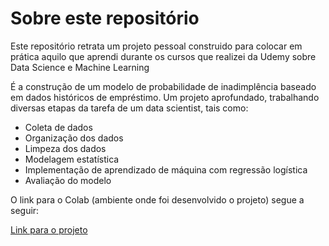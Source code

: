 # Sobre este repositório

Este repositório retrata um projeto pessoal construido para colocar em prática aquilo que aprendi durante os cursos que realizei da Udemy sobre Data Science e Machine Learning

É a construção de um modelo de probabilidade de inadimplência baseado em dados históricos de empréstimo. Um projeto aprofundado, trabalhando diversas etapas da tarefa de um data scientist, tais como:

* Coleta de dados
* Organização dos dados
* Limpeza dos dados
* Modelagem estatística
* Implementação de aprendizado de máquina com regressão logística
* Avaliação do modelo

O link para o Colab (ambiente onde foi desenvolvido o projeto) segue a seguir:

[Link para o projeto](https://colab.research.google.com/drive/1IkdAwWmolBFtJZ2nXCm04-iFBjvEiEb6?usp=sharing)
